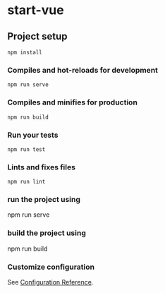 # start-vue

## Project setup
```
npm install
```

### Compiles and hot-reloads for development
```
npm run serve
```

### Compiles and minifies for production
```
npm run build
```

### Run your tests
```
npm run test
```

### Lints and fixes files
```
npm run lint
```
### run the project using
npm run serve

### build the project using
npm run build

### Customize configuration
See [Configuration Reference](https://cli.vuejs.org/config/).

